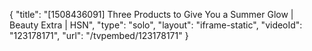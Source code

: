 {
    "title": "[1508436091] Three Products to Give You a Summer Glow | Beauty Extra | HSN",
    "type": "solo",
    "layout": "iframe-static",
    "videoId": "123178171",
    "url": "\/tvpembed\/123178171"
}